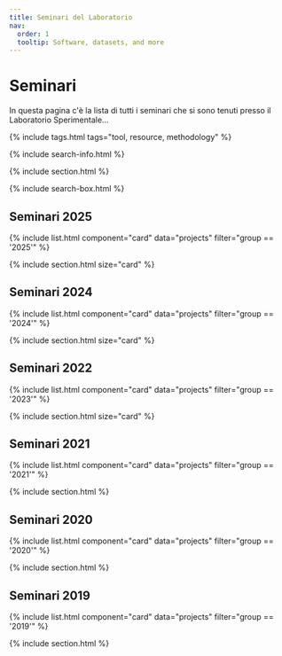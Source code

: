 ```yaml
---
title: Seminari del Laboratorio
nav:
  order: 1
  tooltip: Software, datasets, and more
---
```


# Seminari

In questa pagina c'è la lista di tutti i seminari che si sono tenuti presso il Laboratorio Sperimentale...

{% include tags.html tags="tool, resource, methodology" %}

{% include search-info.html %}

{% include section.html %}

{% include search-box.html %}

## Seminari 2025

{% include list.html component="card" data="projects" filter="group == '2025'" %}

{% include section.html size="card" %}

## Seminari 2024

{% include list.html component="card" data="projects" filter="group == '2024'" %}

{% include section.html size="card" %}


## Seminari 2022

{% include list.html component="card" data="projects" filter="group == '2023'" %}

{% include section.html size="card" %}

## Seminari 2021

{% include list.html component="card" data="projects" filter="group == '2021'" %}

{% include section.html %}


## Seminari 2020

{% include list.html component="card" data="projects" filter="group == '2020'" %}

{% include section.html %}

## Seminari 2019

{% include list.html component="card" data="projects" filter="group == '2019'" %}

{% include section.html %}

<!-- ## More

{% include list.html component="card" data="projects" filter="!group" style="small" %} -->
